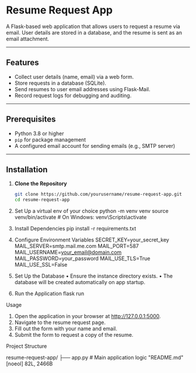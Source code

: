 
# Resume Request App

A Flask-based web application that allows users to request a resume via email. User details are stored in a database, and the resume is sent as an email attachment.

---

## Features

- Collect user details (name, email) via a web form.
- Store requests in a database (SQLite).
- Send resumes to user email addresses using Flask-Mail.
- Record request logs for debugging and auditing.

---

## Prerequisites

- Python 3.8 or higher
- `pip` for package management
- A configured email account for sending emails (e.g., SMTP server)

---

## Installation

1. **Clone the Repository**
   ```bash
   git clone https://github.com/yourusername/resume-request-app.git
   cd resume-request-app


2. Set Up a virtual env of your choice
python -m venv venv
source venv/bin/activate  # On Windows: venv\Scripts\activate

3. Install Dependencies
pip install -r requirements.txt

4. Configure Environment Variables
SECRET_KEY=your_secret_key
MAIL_SERVER=smtp.mail.me.com
MAIL_PORT=587
MAIL_USERNAME=your_email@domain.com
MAIL_PASSWORD=your_password
MAIL_USE_TLS=True
MAIL_USE_SSL=False

5. Set Up the Database
   •  Ensure the instance directory exists.
   •  The database will be created automatically on app startup.

6. Run the Application
flask run

Usage
   1. Open the application in your browser at http://127.0.0.1:5000.
   2. Navigate to the resume request page.
   3. Fill out the form with your name and email.
   4. Submit the form to request a copy of the resume.

   Project Structure

   resume-request-app/
├── app.py               # Main application logic
"README.md" [noeol] 82L, 2466B
